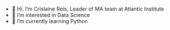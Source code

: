- 👋 Hi, I’m Crislaine Reis, Leader of MA team at Atlantic Institute
- 👀 I’m interested in Data Science 
- 🌱 I’m currently learning Python


<!---
crislaine27/crislaine27 is a ✨ special ✨ repository because its `README.md` (this file) appears on your GitHub profile.
You can click the Preview link to take a look at your changes.
--->
